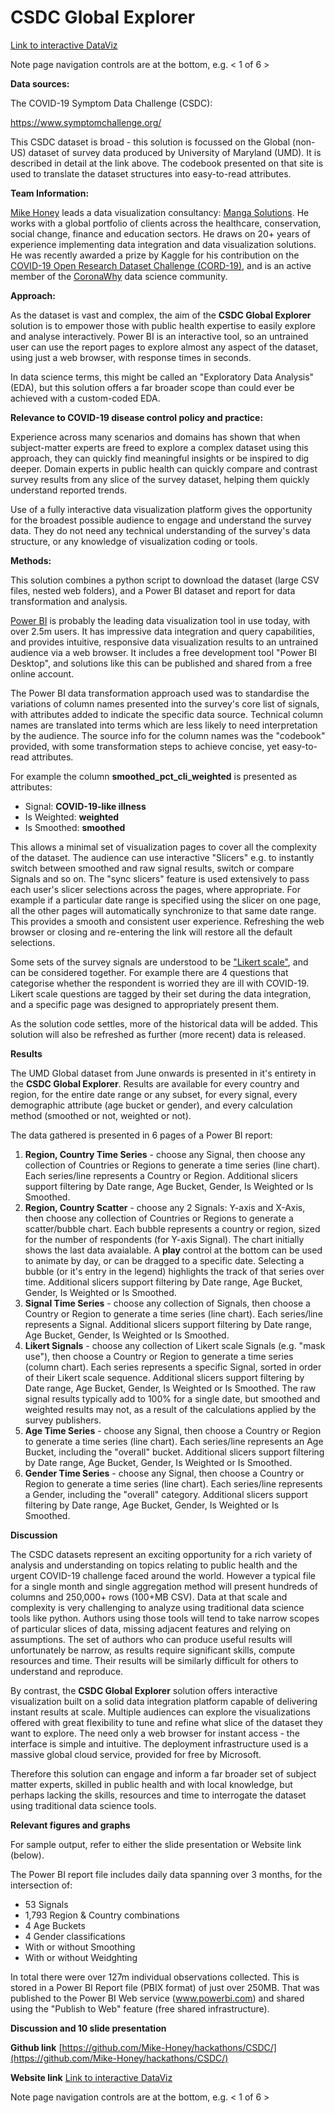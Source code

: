 # CSDC Global Explorer

[Link to interactive DataViz](https://app.powerbi.com/view?r=eyJrIjoiZGYxZTAyZTktOGE2Yi00Mjc5LWIzMGMtNzRkMDU1ZTY1NTNhIiwidCI6ImRjMWYwNGY1LWMxZTUtNDQyOS1hODEyLTU3OTNiZTQ1YmY5ZCIsImMiOjEwfQ%3D%3D)

Note page navigation controls are at the bottom, e.g. < 1 of 6 >


**Data sources:**

The COVID-19 Symptom Data Challenge (CSDC):

https://www.symptomchallenge.org/

This CSDC dataset is broad - this solution is focussed on the Global (non-US) dataset of survey data produced by University of Maryland (UMD). It is described in detail at the link above.  The codebook presented on that site is used to translate the dataset structures into easy-to-read attributes.


**Team Information:**

[Mike Honey](https://www.linkedin.com/in/mikehoney/) leads a data visualization consultancy: [Manga Solutions](https://www.mangasolutions.com). He works with a global portfolio of clients across the healthcare, conservation, social change, finance and education sectors. He draws on 20+ years of experience implementing data integration and data visualization solutions. He was recently awarded a prize by Kaggle for his contribution on the [COVID-19 Open Research Dataset Challenge (CORD-19)](https://www.kaggle.com/allen-institute-for-ai/CORD-19-research-challenge), and is an active member of the [CoronaWhy](www.coronawhy.org) data science community.


**Approach:**

As the dataset is vast and complex, the aim of the **CSDC Global Explorer** solution is to empower those with public health expertise to easily explore and analyse interactively. Power BI is an interactive tool, so an untrained user can use the report pages to explore almost any aspect of the dataset, using just a web browser, with response times in seconds. 

In data science terms, this might be called an "Exploratory Data Analysis" (EDA), but this solution offers a far broader scope than could ever be achieved with a custom-coded EDA. 


**Relevance to COVID-19 disease control policy and practice:**

Experience across many scenarios and domains has shown that when subject-matter experts are freed to explore a complex dataset using this approach, they can quickly find meaningful insights or be inspired to dig deeper.  Domain experts in public health can quickly compare and contrast survey results from any slice of the survey dataset, helping them quickly understand reported trends.

Use of a fully interactive data visualization platform gives the opportunity for the broadest possible audience to engage and understand the survey data.  They do not need any technical understanding of the survey's data structure, or any knowledge of visualization coding or tools.   


**Methods:**

This solution combines a python script to download the dataset (large CSV files, nested web folders), and a Power BI dataset and report for data transformation and analysis.

[Power BI](powerbi.com) is probably the leading data visualization tool in use today, with over 2.5m users. It has impressive data integration and query capabilities, and provides intuitive, responsive data visualization results to an untrained audience via a web browser. It includes a free development tool "Power BI Desktop", and solutions like this can be published and shared from a free online account. 

The Power BI data transformation approach used was to standardise the variations of column names presented into the survey's core list of signals, with attributes added to indicate the specific data source. Technical column names are translated into terms which are less likely to need interpretation by the audience.  The source info for the column names was the "codebook" provided, with some transformation steps to achieve concise, yet easy-to-read attributes.

For example the column **smoothed_pct_cli_weighted** is presented as attributes:
- Signal: **COVID-19-like illness**
- Is Weighted: **weighted**
- Is Smoothed: **smoothed**

This allows a minimal set of visualization pages to cover all the complexity of the dataset. The audience can use interactive "Slicers" e.g. to instantly switch between smoothed and raw signal results, switch or compare Signals and so on.  The "sync slicers" feature is used extensively to pass each user's slicer selections across the pages, where appropriate. For example if a particular date range is specified using the slicer on one page, all the other pages will automatically synchronize to that same date range.  This provides a smooth and consistent user experience. Refreshing the web browser or closing and re-entering the link will restore all the default selections.

Some sets of the survey signals are understood to be ["Likert scale"](https://en.wikipedia.org/wiki/Likert_scale), and can be considered together. For example there are 4 questions that categorise whether the respondent is worried they are ill with COVID-19. Likert scale questions are tagged by their set during the data integration, and a specific page was designed to appropriately present them.

As the solution code settles, more of the historical data will be added. This solution will also be refreshed as further (more recent) data is released.


**Results**

The UMD Global dataset from June onwards is presented in it's entirety in the **CSDC Global Explorer**. Results are available for every country and region, for the entire date range or any subset, for every signal, every demographic attribute (age bucket or gender), and every calculation method (smoothed or not, weighted or not).

The data gathered is presented in 6 pages of a Power BI report:
1. **Region, Country Time Series** - choose any Signal, then choose any collection of Countries or Regions to generate a time series (line chart). Each series/line represents a Country or Region. Additional slicers support filtering by Date range, Age Bucket, Gender, Is Weighted or Is Smoothed.  
2. **Region, Country Scatter** - choose any 2 Signals: Y-axis and X-Axis, then choose any collection of Countries or Regions to generate a scatter/bubble chart. Each bubble represents a country or region, sized for the number of respondents (for Y-axis Signal). The chart initially shows the last data avaialable. A **play** control at the bottom can be used to animate by day, or can be dragged to a specific date. Selecting a bubble (or it's entry in the legend) highlights the track of that series over time. Additional slicers support filtering by Date range, Age Bucket, Gender, Is Weighted or Is Smoothed.  
3. **Signal Time Series** - choose any collection of Signals, then choose a Country or Region to generate a time series (line chart). Each series/line represents a Signal. Additional slicers support filtering by Date range, Age Bucket, Gender, Is Weighted or Is Smoothed.  
4. **Likert Signals** - choose any collection of Likert scale Signals (e.g. "mask use"), then choose a Country or Region to generate a time series (column chart). Each series represents a specific Signal, sorted in order of their Likert scale sequence. Additional slicers support filtering by Date range, Age Bucket, Gender, Is Weighted or Is Smoothed.  The raw signal results typically add to 100% for a single date, but smoothed and weighted results may not, as a result of the calculations applied by the survey publishers.
5. **Age Time Series** - choose any Signal, then choose a Country or Region to generate a time series (line chart). Each series/line represents an Age Bucket, including the "overall" bucket. Additional slicers support filtering by Date range, Age Bucket, Gender, Is Weighted or Is Smoothed.  
6. **Gender Time Series** - choose any Signal, then choose a Country or Region to generate a time series (line chart). Each series/line represents a Gender, including the "overall" category. Additional slicers support filtering by Date range, Age Bucket, Gender, Is Weighted or Is Smoothed.  


**Discussion**

The CSDC datasets represent an exciting opportunity for a rich variety of analysis and understanding on topics relating to public health and the urgent COVID-19 challenge faced around the world. However a typical file for a single month and single aggregation method will present hundreds of columns and 250,000+ rows (100+MB CSV). Data at that scale and complexity is very challenging to analyze using traditional data science tools like python. Authors using those tools will tend to take narrow scopes of particular slices of data, missing adjacent features and relying on assumptions.  The set of authors who can produce useful results will unfortunately be narrow, as results require significant skills, compute resources and time.  Their results will be similarly difficult for others to understand and reproduce.

By contrast, the **CSDC Global Explorer** solution offers interactive visualization built on a solid data integration platform capable of delivering instant results at scale. Multiple audiences can explore the visualizations offered with great flexibility to tune and refine what slice of the dataset they want to explore.  The need only a web browser for instant access - the interface is simple and intuitive.  The deployment infrastructure used is a massive global cloud service, provided for free by Microsoft. 

Therefore this solution can engage and inform a far broader set of subject matter experts, skilled in public health and with local knowledge, but perhaps lacking the skills, resources and time to interrogate the dataset using traditional data science tools.


**Relevant figures and graphs**

For sample output, refer to either the slide presentation or Website link (below).

The Power BI report file includes daily data spanning over 3 months, for the intersection of:
- 53 Signals
- 1,793 Region & Country combinations
- 4 Age Buckets
- 4 Gender classifications
- With or without Smoothing
- With or without Weidghting

In total there were over 127m individual observations collected. This is stored in a Power BI Report file (PBIX format) of just over 250MB.  That was published to the Power BI Web service (www.powerbi.com) and shared using the "Publish to Web" feature (free shared infrastructure).


**Discussion and 10 slide presentation**


**Github link**
[https://github.com/Mike-Honey/hackathons/CSDC/](https://github.com/Mike-Honey/hackathons/CSDC/)

**Website link**
[Link to interactive DataViz](https://app.powerbi.com/view?r=eyJrIjoiZGYxZTAyZTktOGE2Yi00Mjc5LWIzMGMtNzRkMDU1ZTY1NTNhIiwidCI6ImRjMWYwNGY1LWMxZTUtNDQyOS1hODEyLTU3OTNiZTQ1YmY5ZCIsImMiOjEwfQ%3D%3D)

Note page navigation controls are at the bottom, e.g. < 1 of 6 >
